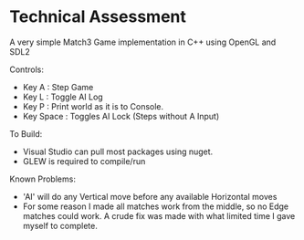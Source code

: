 # Technical Assessment
A very simple Match3 Game implementation in C++ using OpenGL and SDL2

Controls:
- Key A : Step Game
- Key L : Toggle AI Log
- Key P : Print world as it is to Console.
- Key Space : Toggles AI Lock (Steps without A Input)

To Build:
- Visual Studio can pull most packages using nuget.
- GLEW is required to compile/run

Known Problems:
- 'AI' will do any Vertical move before any available Horizontal moves
- For some reason I made all matches work from the middle, so no Edge matches could work. A crude fix was made with what limited time I gave myself to complete.
